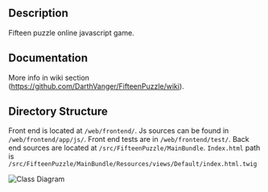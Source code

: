 Description
-----------
Fifteen puzzle online javascript game.

Documentation
-------------
More info in wiki section (https://github.com/DarthVanger/FifteenPuzzle/wiki).

Directory Structure
-------------------
Front end is located at `/web/frontend/`. Js sources can be found in `/web/frontend/app/js/`. Front end tests are in `/web/frontend/test/`.
Back end sources are located at `/src/FifteenPuzzle/MainBundle`.
`Index.html` path is `/src/FifteenPuzzle/MainBundle/Resources/views/Default/index.html.twig`

![Class Diagram](../../materials/uml/FifteenPuzzle.jpg)
